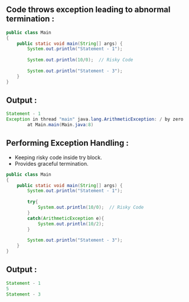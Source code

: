 ## Code throws exception leading to abnormal termination :

```java
public class Main
{
	public static void main(String[] args) {
		System.out.println("Statement - 1");
		
		System.out.println(10/0);  // Risky Code
		
		System.out.println("Statement - 3");
	}
}
```
## Output :

```java
Statement - 1
Exception in thread "main" java.lang.ArithmeticException: / by zero
        at Main.main(Main.java:8)
```

## Performing Exception Handling :

- Keeping risky code inside try block.
- Provides graceful termination.

```java
public class Main
{
	public static void main(String[] args) {
		System.out.println("Statement - 1");
		
		try{
		    System.out.println(10/0);  // Risky Code
		}
		catch(ArithmeticException e){
		    System.out.println(10/2);
		}
		
		System.out.println("Statement - 3");
	}
}
```

## Output :

```java
Statement - 1
5
Statement - 3
```
